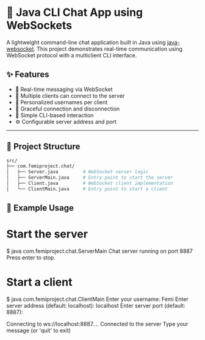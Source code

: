 # 🔌 Java CLI Chat App using WebSockets

A lightweight command-line chat application built in Java using [java-websocket](org.java-websocket). This project demonstrates real-time communication using WebSocket protocol with a multiclient CLI interface.

## ✨ Features

- 📡 Real-time messaging via WebSocket
- 👥 Multiple clients can connect to the server
- 🧍 Personalized usernames per client
- 🔌 Graceful connection and disconnection
- 💬 Simple CLI-based interaction
- ⚙️ Configurable server address and port

---

## 📁 Project Structure

```bash
src/
├── com.femiproject.chat/
│   ├── Server.java         # WebSocket server logic
│   ├── ServerMain.java     # Entry point to start the server
│   ├── Client.java         # WebSocket client implementation
│   └── ClientMain.java     # Entry point to start a client
```

## 🧪 Example Usage

# Start the server

$ java com.femiproject.chat.ServerMain
Chat server running on port 8887
Press enter to stop.

# Start a client

$ java com.femiproject.chat.ClientMain
Enter your username:
Femi
Enter server address (default: localhost):
localhost
Enter server port (default: 8887):

Connecting to ws://localhost:8887....
Connected to the server
Type your message (or 'quit' to exit)

